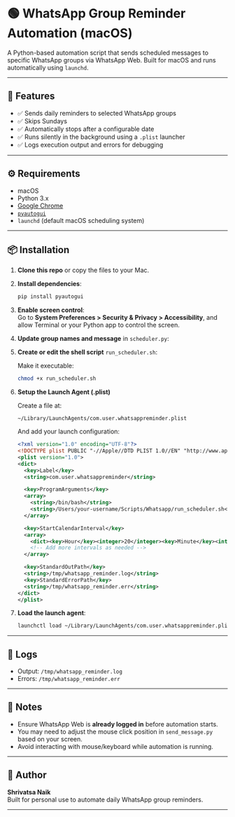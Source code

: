 # 🟢 WhatsApp Group Reminder Automation (macOS)

A Python-based automation script that sends scheduled messages to specific WhatsApp groups via WhatsApp Web. Built for macOS and runs automatically using `launchd`.

---

## 📌 Features

- ✅ Sends daily reminders to selected WhatsApp groups  
- ✅ Skips Sundays  
- ✅ Automatically stops after a configurable date  
- ✅ Runs silently in the background using a `.plist` launcher  
- ✅ Logs execution output and errors for debugging  

---

## ⚙️ Requirements

- macOS  
- Python 3.x  
- [Google Chrome](https://www.google.com/chrome/)  
- [`pyautogui`](https://pypi.org/project/pyautogui/)  
- `launchd` (default macOS scheduling system)  

---

## 📦 Installation

1. **Clone this repo** or copy the files to your Mac.

2. **Install dependencies**:

   ```bash
   pip install pyautogui
   ```

3. **Enable screen control**:  
   Go to **System Preferences > Security & Privacy > Accessibility**, and allow Terminal or your Python app to control the screen.

4. **Update group names and message** in `scheduler.py`:

5. **Create or edit the shell script** `run_scheduler.sh`:

   Make it executable:

   ```bash
   chmod +x run_scheduler.sh
   ```

6. **Setup the Launch Agent (.plist)**

   Create a file at:

   ```
   ~/Library/LaunchAgents/com.user.whatsappreminder.plist
   ```

   And add your launch configuration:

   ```xml
   <?xml version="1.0" encoding="UTF-8"?>
   <!DOCTYPE plist PUBLIC "-//Apple//DTD PLIST 1.0//EN" "http://www.apple.com/DTDs/PropertyList-1.0.dtd">
   <plist version="1.0">
   <dict>
     <key>Label</key>
     <string>com.user.whatsappreminder</string>

     <key>ProgramArguments</key>
     <array>
       <string>/bin/bash</string>
       <string>/Users/your-username/Scripts/Whatsapp/run_scheduler.sh</string>
     </array>

     <key>StartCalendarInterval</key>
     <array>
       <dict><key>Hour</key><integer>20</integer><key>Minute</key><integer>0</integer></dict>
       <!-- Add more intervals as needed -->
     </array>

     <key>StandardOutPath</key>
     <string>/tmp/whatsapp_reminder.log</string>
     <key>StandardErrorPath</key>
     <string>/tmp/whatsapp_reminder.err</string>
   </dict>
   </plist>
   ```

7. **Load the launch agent**:

   ```bash
   launchctl load ~/Library/LaunchAgents/com.user.whatsappreminder.plist
   ```

---

## 📄 Logs

- Output: `/tmp/whatsapp_reminder.log`  
- Errors: `/tmp/whatsapp_reminder.err`

---

## 🧠 Notes

- Ensure WhatsApp Web is **already logged in** before automation starts.
- You may need to adjust the mouse click position in `send_message.py` based on your screen.
- Avoid interacting with mouse/keyboard while automation is running.

---

## 📅 Author

**Shrivatsa Naik**  
Built for personal use to automate daily WhatsApp group reminders.

---